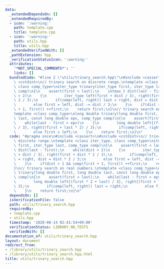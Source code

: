 ```yaml
---
data:
  _extendedDependsOn: []
  _extendedRequiredBy:
  - icon: ':warning:'
    path: template.cpp
    title: template.cpp
  - icon: ':warning:'
    path: utils.hpp
    title: utils.hpp
  _extendedVerifiedWith: []
  _pathExtension: hpp
  _verificationStatusIcon: ':warning:'
  attributes:
    '*NOT_SPECIAL_COMMENTS*': ''
    links: []
  bundledCode: "#line 2 \"utils/trinary_search.hpp\"\n#include <cassert>\n#include\
    \ <cstdint>\n// trinary search on discrete range.\ntemplate <class iter_type,\
    \ class comp_type>\niter_type trinary(iter_type first, iter_type last, comp_type\
    \ comp)\n{\n    assert(first < last);\n    intmax_t dist(last - first);\n    while(dist\
    \ > 2)\n    {\n        iter_type left(first + dist / 3), right(first + dist *\
    \ 2 / 3);\n        if(comp(left, right)) last = right, dist = dist * 2 / 3;\n\
    \        else first = left, dist -= dist / 3;\n    }\n    if(dist > 1 && comp(first\
    \ + 1, first)) ++first;\n    return first;\n}\n// trinary search on real numbers.\n\
    template <class comp_type>\nlong double trinary(long double first, long double\
    \ last, const long double eps, comp_type comp)\n{\n    assert(first < last);\n\
    \    while(last - first > eps)\n    {\n        long double left{(first * 2 + last)\
    \ / 3}, right{(first + last * 2) / 3};\n        if(comp(left, right)) last = right;\n\
    \        else first = left;\n    }\n    return first;\n}\n"
  code: "#pragma once\n#include <cassert>\n#include <cstdint>\n// trinary search on\
    \ discrete range.\ntemplate <class iter_type, class comp_type>\niter_type trinary(iter_type\
    \ first, iter_type last, comp_type comp)\n{\n    assert(first < last);\n    intmax_t\
    \ dist(last - first);\n    while(dist > 2)\n    {\n        iter_type left(first\
    \ + dist / 3), right(first + dist * 2 / 3);\n        if(comp(left, right)) last\
    \ = right, dist = dist * 2 / 3;\n        else first = left, dist -= dist / 3;\n\
    \    }\n    if(dist > 1 && comp(first + 1, first)) ++first;\n    return first;\n\
    }\n// trinary search on real numbers.\ntemplate <class comp_type>\nlong double\
    \ trinary(long double first, long double last, const long double eps, comp_type\
    \ comp)\n{\n    assert(first < last);\n    while(last - first > eps)\n    {\n\
    \        long double left{(first * 2 + last) / 3}, right{(first + last * 2) /\
    \ 3};\n        if(comp(left, right)) last = right;\n        else first = left;\n\
    \    }\n    return first;\n}\n"
  dependsOn: []
  isVerificationFile: false
  path: utils/trinary_search.hpp
  requiredBy:
  - template.cpp
  - utils.hpp
  timestamp: '2020-08-14 02:41:54+09:00'
  verificationStatus: LIBRARY_NO_TESTS
  verifiedWith: []
documentation_of: utils/trinary_search.hpp
layout: document
redirect_from:
- /library/utils/trinary_search.hpp
- /library/utils/trinary_search.hpp.html
title: utils/trinary_search.hpp
---
```

